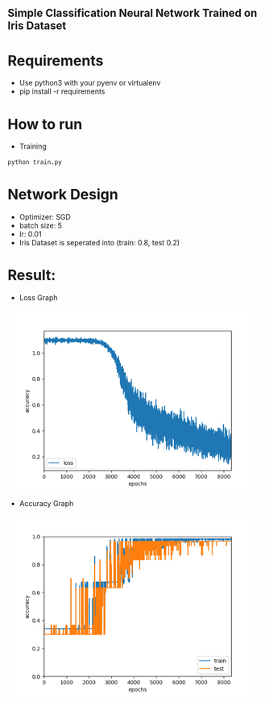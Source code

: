 ## Simple Classification Neural Network Trained on Iris Dataset

# Requirements
 - Use python3 with your pyenv or virtualenv
 - pip install -r requirements

# How to run
 - Training
 ```bash
 python train.py
 ```

# Network Design
 - Optimizer: SGD
 - batch size: 5
 - lr: 0.01
 - Iris Dataset is seperated into (train: 0.8, test 0.2)
# Result:
 - Loss Graph

<p align="center">
   <img src="logs/loss.png", width="480">
</p>

 - Accuracy Graph

<p align="center">
   <img src="logs/acc.png", width="480">
</p>
